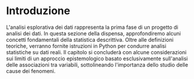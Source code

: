 # Introduzione

L'analisi esplorativa dei dati rappresenta la prima fase di un progetto di analisi dei dati. In questa sezione della dispensa, approfondiremo alcuni concetti fondamentali della statistica descrittiva. Oltre alle definizioni teoriche, verranno fornite istruzioni in Python per condurre analisi statistiche su dati reali. Il capitolo si concluderà con alcune considerazioni sui limiti di un approccio epistemologico basato esclusivamente sull'analisi delle associazioni tra variabili, sottolineando l'importanza dello studio delle cause dei fenomeni.
